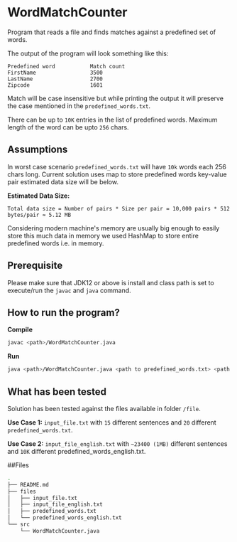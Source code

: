 # WordMatchCounter

Program that reads a file and finds matches against a predefined set of words.

The output of the program will look something like this: 

```
Predefined word           Match count 
FirstName                 3500 
LastName                  2700 
Zipcode                   1601 
```
Match will be case insensitive but while printing the output it will preserve the case mentioned in the `predefined_words.txt`.

There can be up to `10K` entries in the list of predefined words. Maximum length of the word can be upto `256` chars.


## Assumptions
In worst case scenario `predefined_words.txt` will have `10k` words each 256 chars long. Current solution
uses map to store predefined words key-value pair estimated data size will be below. 

**Estimated Data Size:**

```
Total data size = Number of pairs * Size per pair = 10,000 pairs * 512 bytes/pair ≈ 5.12 MB
```

Considering modern machine's memory are usually big enough to easily store this much data in memory we used HashMap to store entire predefined words i.e. in memory.



## Prerequisite

Please make sure that JDK12 or above is install and class path is set to execute/run the `javac` and `java` command.

 
## How to run the program? 


**Compile**

```bash
javac <path>/WordMatchCounter.java
```

**Run**

```bash
java <path>/WordMatchCounter.java <path to predefined_words.txt> <path to input_file.txt>
```


## What has been tested
Solution has been tested against the files available in folder `/file`.

**Use Case 1:** `input_file.txt` with `15` different sentences and `20` different `predefined_words.txt`.  

**Use Case 2:** `input_file_english.txt` with `~23400 (1MB)` different sentences and `10K` different predefined_words_english.txt.  


##Files
```bash
.
├── README.md
├── files
│   ├── input_file.txt
│   ├── input_file_english.txt
│   ├── predefined_words.txt
│   └── predefined_words_english.txt
└── src
    └── WordMatchCounter.java
```
  
  
